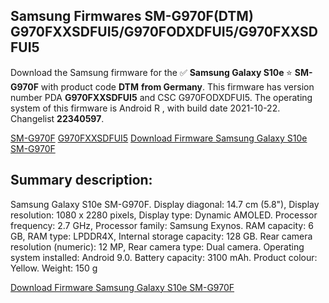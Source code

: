 <h2>Samsung Firmwares SM-G970F(DTM) G970FXXSDFUI5/G970FODXDFUI5/G970FXXSDFUI5</h2>
Download the Samsung firmware for the ✅ <strong>Samsung Galaxy S10e </strong> ⭐ <strong>SM-G970F</strong> with product code <strong>DTM</strong> <strong> from Germany</strong>. This firmware has version number PDA <strong>G970FXXSDFUI5</strong> and CSC G970FODXDFUI5. The operating system of this firmware is Android R , with build date 2021-10-22. Changelist <strong>22340597</strong>.


[SM-G970F](https://samfirm.shop/samsung/model/SM-G970F)
[G970FXXSDFUI5](https://samfirm.shop/samsung/pda/G970FXXSDFUI5)
[Download Firmware Samsung Galaxy S10e SM-G970F](https://samfirm.shop/samsung/firmware/467528)
<h2>Summary description:</h2>
<p>Samsung Galaxy S10e SM-G970F. Display diagonal: 14.7 cm (5.8"), Display resolution: 1080 x 2280 pixels, Display type: Dynamic AMOLED. Processor frequency: 2.7 GHz, Processor family: Samsung Exynos. RAM capacity: 6 GB, RAM type: LPDDR4X, Internal storage capacity: 128 GB. Rear camera resolution (numeric): 12 MP, Rear camera type: Dual camera. Operating system installed: Android 9.0. Battery capacity: 3100 mAh. Product colour: Yellow. Weight: 150 g</p>


[Download Firmware Samsung Galaxy S10e SM-G970F](https://samfirm.shop/samsung/firmware/467528)
